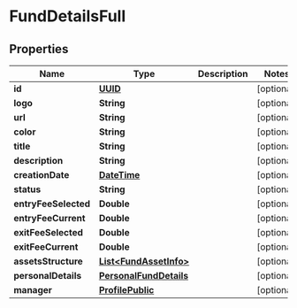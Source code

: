 # FundDetailsFull

## Properties
Name | Type | Description | Notes
------------ | ------------- | ------------- | -------------
**id** | [**UUID**](UUID.md) |  |  [optional]
**logo** | **String** |  |  [optional]
**url** | **String** |  |  [optional]
**color** | **String** |  |  [optional]
**title** | **String** |  |  [optional]
**description** | **String** |  |  [optional]
**creationDate** | [**DateTime**](DateTime.md) |  |  [optional]
**status** | **String** |  |  [optional]
**entryFeeSelected** | **Double** |  |  [optional]
**entryFeeCurrent** | **Double** |  |  [optional]
**exitFeeSelected** | **Double** |  |  [optional]
**exitFeeCurrent** | **Double** |  |  [optional]
**assetsStructure** | [**List&lt;FundAssetInfo&gt;**](FundAssetInfo.md) |  |  [optional]
**personalDetails** | [**PersonalFundDetails**](PersonalFundDetails.md) |  |  [optional]
**manager** | [**ProfilePublic**](ProfilePublic.md) |  |  [optional]
